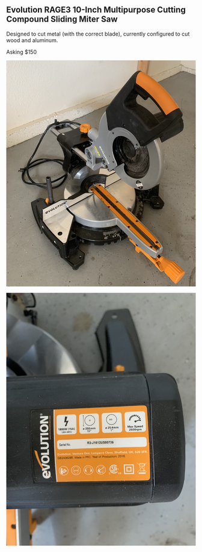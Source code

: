 ## Evolution RAGE3 10-Inch Multipurpose Cutting Compound Sliding Miter Saw

Designed to cut metal (with the correct blade), currently configured to cut wood and aluminum.

Asking $150

![Miter Saw](miter-saw-main.jpg)

![Miter Saw](miter-saw-label.jpg)
